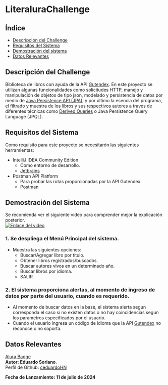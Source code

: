 # LiteraluraChallenge

## Índice

- [Descripción del Challenge](#descripción-del-challenge)
- [Requisitos del Sistema](#requisitos-del-sistema)
- [Demostración del sistema](#demostración-del-sistema)
- [Datos Relevantes](#datos-relevantes)

## Descripción del Challenge
Biblioteca de libros con ayuda de la API [Gutendex](https://gutendex.com/). En este proyecto se utilizan algunas funcionalidades como solicitudes HTTP, manejo y manipulación de objetos de tipo json, modelado y persistencia de datos por medio de [Java Persistence API (JPA)](https://spring.io/projects/spring-data-jpa); y por último la esencia del programa, el filtrado y muestra de los libros y sus respectivos autores a traves de diferentes técnicas como [Derived Queries](https://docs.spring.io/spring-data/jpa/reference/jpa/query-methods.html) o Java Persistence Query Language (JPQL).

## Requisitos del Sistema
Como requisito para este proyecto se necesitarón las siguientes herramientas:
- IntelliJ IDEA Community Edition
    - Como entorno de desarrollo.
    - [Jetbrains](https://www.jetbrains.com/idea/)
- Postman API Platform
    - Para probar las rutas proporcionadas por la API Gutendex.
    - [Postman](https://www.postman.com/)

## Demostración del Sistema
Se recomienda ver el siguiente video para comprender mejor la explicación posterior.<br>
[![Enlace del video](https://img.youtube.com/vi/0lsB96Zlwv4/maxresdefault.jpg)](https://youtu.be/0lsB96Zlwv4)

### 1. Se despliega el Menú Principal del sistema. 
   - Muestra las siguientes opciones:
     - Buscar/Agregar libro por título.
     - Obtener libros registrados/buscados.
     - Buscar autores vivos en un determinado año.
     - Buscar libros por idioma.
     - SALIR
### 2. El sistema proporciona alertas, al momento de ingreso de datos por parte del usuario, cuando es requerido. <br> 
- Al momento de buscar datos en la base, el sistema alerta segun corresponda el caso si no existen datos o no hay coincidencias segun los parametros especificados por el usuario.
- Cuando el usuario ingresa un código de idioma que la API [Gutendex](https://gutendex.com/) no reconoce o no soporta. 

## Datos Relevantes
[Alura Badge](https://drive.google.com/file/d/1KNz-YaPmHDY0Jqg0TqB3Kx7U1i4qrYzV/view?usp=sharing)
<br>
<b>Autor: Eduardo Soriano</b>. <br>
Perfil de Github: [ceduardoHN](https://github.com/ceduardoHN/) <br>

<b>Fecha de Lanzamiento: 11 de julio de 2024</b>
